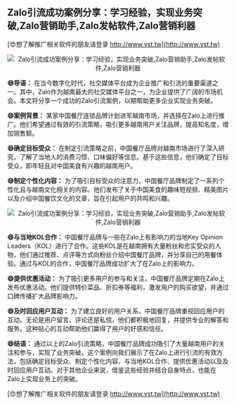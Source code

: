 ## **Zalo引流成功案例分享：学习经验，实现业务突破,Zalo营销助手,Zalo发帖软件,Zalo营销利器**

[😍想了解推广相关软件的朋友请登录 http://www.vst.tw](http://www.vst.tw)

 <center><img src="https://vst.tw/MP4/tuiguang/png/1.png" alt="Zalo引流成功案例分享：学习经验，实现业务突破,Zalo营销助手,Zalo发帖软件,Zalo营销利器"></center>

**😄导语：**
在当今数字化时代，社交媒体平台成为企业推广和引流的重要渠道之一。其中，Zalo作为越南最大的社交媒体平台之一，为企业提供了广阔的市场机会。本文将分享一个成功的Zalo引流案例，以期帮助更多企业实现业务突破。

**😄案例背景：**
某家中国餐厅连锁品牌计划进军越南市场，并选择在Zalo上进行推广。他们希望通过有效的引流策略，吸引更多越南用户关注品牌，提高知名度，增加销售额。

**😄确定目标受众：**
在制定引流策略之前，中国餐厅品牌对越南市场进行了深入研究，了解了当地人的消费习惯、口味偏好等信息。基于这些信息，他们确定了目标受众，即年轻且对中国美食有兴趣的越南用户。

**😄制定个性化内容：**
为了吸引目标受众的注意力，中国餐厅品牌制定了一系列个性化且与越南文化相关的内容。他们发布了关于中国美食的趣味短视频、精美图片以及介绍中国餐饮文化的文章，旨在引起用户的共鸣和兴趣。

 <center><img src="https://vst.tw/MP4/tuiguang/png/7.png" alt="Zalo引流成功案例分享：学习经验，实现业务突破,Zalo营销助手,Zalo发帖软件,Zalo营销利器"></center>

**😄与当地KOL合作：**
中国餐厅品牌与一些在Zalo上有影响力的当地Key Opinion Leaders（KOL）进行了合作。这些KOL是在越南拥有大量粉丝和忠实受众的人物，他们通过推荐、点评等方式向粉丝介绍中国餐厅品牌，并分享自己的用餐体验。通过与KOL的合作，中国餐厅品牌成功扩大了在Zalo上的影响力。

**😄提供优惠活动：**
为了吸引更多用户的参与和关注，中国餐厅品牌定期在Zalo上发布优惠活动。他们提供特价菜品、折扣券等福利，激发用户的购买欲望，并通过口碑传播扩大品牌影响力。

**😄及时回应用户互动：**
为了建立良好的用户关系，中国餐厅品牌重视回应用户的互动。无论是用户留言、评论还是私信，他们都积极地回复，并提供专业的解答和服务。这种贴心的互动帮助他们赢得了用户的好感和信任。

**😄结语：**
通过以上的Zalo引流策略，中国餐厅品牌成功吸引了大量越南用户的关注和参与，实现了业务突破。这个案例向我们展示了在Zalo上进行引流的有效方法，包括确定目标受众、制定个性化内容、与当地KOL合作、提供优惠活动以及及时回应用户互动。对于其他企业来说，借鉴这些经验并结合自身特点，也能在Zalo上实现业务上的突破。

[😍想了解推广相关软件的朋友请登录 http://www.vst.tw](http://www.vst.tw)



